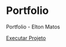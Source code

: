 # Portfolio
 Portfolio - Elton Matos

  <a href="https://eltonmatospro.github.io/SITE_INSPECAO_PINTURA_QUALITECH/">Executar Projeto</a>

